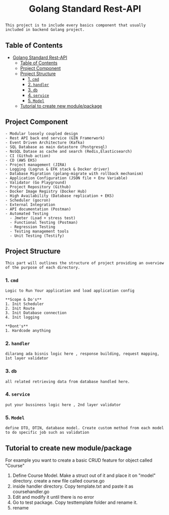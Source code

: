 
# <p align="center"> Golang Standard Rest-API </p>

    This project is to include every basics component that usually included in backend Golang project.

## Table of Contents
- [ Golang Standard Rest-API ](#-golang-standard-rest-api-)
  - [Table of Contents](#table-of-contents)
  - [Project Component](#project-component)
  - [Project Structure](#project-structure)
    - [1. `cmd`](#1-cmd)
    - [2. `handler`](#2-handler)
    - [3. `db`](#3-db)
    - [4. `service`](#4-service)
    - [5. `Model`](#5-model)
  - [Tutorial to create new module/package](#tutorial-to-create-new-modulepackage)

## Project Component

    - Modular loosely coupled design
    - Rest API back end service (GIN Framerwork)
    - Event Driven Architecture (Kafka)
    - SQL Database as main datastore (Postgresql)
    - NoSQL Datase as cache and search (Redis,Elasticsearch)
    - CI (Github action)
    - CD (AWS EKS)
    - Project management (JIRA)
    - Logging (Logrus & EFK stack & Docker driver)
    - Database Migration (golang-migrate with rollback mechanism)
    - Application Configuration (JSON file + Env Variable)
    - Validator (Go Playground)
    - Project Repository (Github)
    - Docker Image Registry (Docker Hub)
    - High Availability (Database replication + EKS)
    - Scheduler (gocron)
    - External Integration
    - API documentation (Postman)
    - Automated Testing
      - Jmeter (Load + stress test)
      - Functional Testing (Postman)
      - Regression Testing
      - Testing management tools
      - Unit Testing (Testify)

## Project Structure

    This part will outlines the structure of project providing an overview of the purpose of each directory.

### 1. `cmd`
    Logic to Run Your application and load application config

    **Scope & Do's** 
    1. Init Scheduler
    2. Init Route
    3. Init Database connection
    4. Init logging 

    **Dont's**
    1. Hardcode anything
### 2. `handler`
    dilarang ada bisnis logic here , response building, request mapping, 1st layer validator
### 3. `db`
    all related retrieving data from database handled here.
### 4. `service`
    put your bussiness logic here , 2nd layer validator
### 5. `Model`
    define DTO, DTIN, database model. Create custom method from each model to do specific job such as validation



## Tutorial to create new module/package
For example you want to create a basic CRUD feature for object called "Course"

1. Define Course Model. Make a struct out of it and place it on "model" directory. create a new file called course.go
2. inside handler directory. Copy template.txt and paste it as coursehandler.go
3. Edit and modify it until there is no error
4. Go to test package. Copy testtemplate folder and rename it.
5. rename 